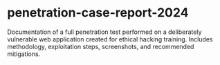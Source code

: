 # penetration-case-report-2024
Documentation of a full penetration test performed on a deliberately vulnerable web application created for ethical hacking training. Includes methodology, exploitation steps, screenshots, and recommended mitigations.
